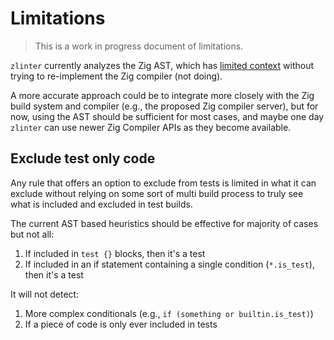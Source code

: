 # Limitations

> This is a work in progress document of limitations.

`zlinter` currently analyzes the Zig AST, which has [limited context](https://github.com/KurtWagner/zlinter/issues/65) without trying to re-implement the Zig compiler (not doing).

A more accurate approach could be to integrate more closely with the Zig build system and compiler (e.g., the proposed Zig compiler server), but for now, using the AST should be sufficient for most cases, and maybe one day `zlinter` can use newer Zig Compiler APIs as they become available.

## Exclude test only code

Any rule that offers an option to exclude from tests is limited in what it can
exclude without relying on some sort of multi build process to truly see what
is included and excluded in test builds.

The current AST based heuristics should be effective for majority of cases but not all:

1. If included in `test {}` blocks, then it's a test
2. If included in an if statement containing a single condition (`*.is_test`), then it's a test

It will not detect:

1. More complex conditionals (e.g., `if (something or builtin.is_test)`)
2. If a piece of code is only ever included in tests
